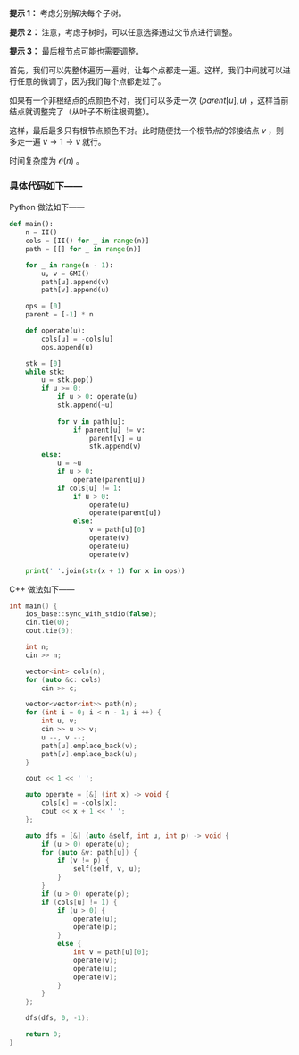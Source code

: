 **提示 1：** 考虑分别解决每个子树。

**提示 2：** 注意，考虑子树时，可以任意选择通过父节点进行调整。

**提示 3：** 最后根节点可能也需要调整。

首先，我们可以先整体遍历一遍树，让每个点都走一遍。这样，我们中间就可以进行任意的微调了，因为我们每个点都走过了。

如果有一个非根结点的点颜色不对，我们可以多走一次 $(parent[u],u)$ ，这样当前结点就调整完了（从叶子不断往根调整）。

这样，最后最多只有根节点颜色不对。此时随便找一个根节点的邻接结点 $v$ ，则多走一遍 $v\to 1\to v$ 就行。

时间复杂度为 $\mathcal{O}(n)$ 。

### 具体代码如下——

Python 做法如下——

```Python []
def main():
    n = II()
    cols = [II() for _ in range(n)]
    path = [[] for _ in range(n)]

    for _ in range(n - 1):
        u, v = GMI()
        path[u].append(v)
        path[v].append(u)

    ops = [0]
    parent = [-1] * n

    def operate(u):
        cols[u] = -cols[u]
        ops.append(u)

    stk = [0]
    while stk:
        u = stk.pop()
        if u >= 0:
            if u > 0: operate(u)
            stk.append(~u)
            
            for v in path[u]:
                if parent[u] != v:
                    parent[v] = u
                    stk.append(v)
        else:
            u = ~u
            if u > 0:
                operate(parent[u])
            if cols[u] != 1:
                if u > 0:
                    operate(u)
                    operate(parent[u])
                else:
                    v = path[u][0]
                    operate(v)
                    operate(u)
                    operate(v)

    print(' '.join(str(x + 1) for x in ops))
```

C++ 做法如下——

```cpp []
int main() {
    ios_base::sync_with_stdio(false);
    cin.tie(0);
    cout.tie(0);

    int n;
    cin >> n;

    vector<int> cols(n);
    for (auto &c: cols)
        cin >> c;

    vector<vector<int>> path(n);
    for (int i = 0; i < n - 1; i ++) {
        int u, v;
        cin >> u >> v;
        u --, v --;
        path[u].emplace_back(v);
        path[v].emplace_back(u);
    }

    cout << 1 << ' ';

    auto operate = [&] (int x) -> void {
        cols[x] = -cols[x];
        cout << x + 1 << ' ';
    };

    auto dfs = [&] (auto &self, int u, int p) -> void {
        if (u > 0) operate(u);
        for (auto &v: path[u]) {
            if (v != p) {
                self(self, v, u);
            }
        }
        if (u > 0) operate(p);
        if (cols[u] != 1) {
            if (u > 0) {
                operate(u);
                operate(p);
            }
            else {
                int v = path[u][0];
                operate(v);
                operate(u);
                operate(v);
            }
        }
    };

    dfs(dfs, 0, -1);

    return 0;
}
```